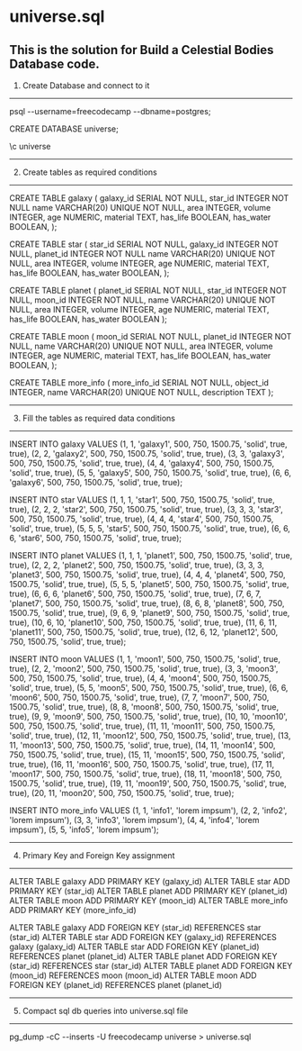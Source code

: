 # universe.sql
This is the solution for Build a Celestial Bodies Database code.
------------------------------------------------------------
1. Create Database and connect to it
------------------------------------------------------------
psql --username=freecodecamp --dbname=postgres;

CREATE DATABASE universe;

\c universe

------------------------------------------------------------
2. Create tables as required conditions
------------------------------------------------------------
CREATE TABLE galaxy (
    galaxy_id SERIAL NOT NULL,
    star_id INTEGER  NOT NULL
    name VARCHAR(20) UNIQUE NOT NULL,
    area INTEGER,
    volume INTEGER,
    age NUMERIC,
    material TEXT,
    has_life BOOLEAN,
    has_water BOOLEAN,
);

CREATE TABLE star (
    star_id SERIAL NOT NULL,
    galaxy_id INTEGER NOT NULL,
    planet_id INTEGER NOT NULL
    name VARCHAR(20) UNIQUE NOT NULL,
    area INTEGER,
    volume INTEGER,
    age NUMERIC,
    material TEXT,
    has_life BOOLEAN,
    has_water BOOLEAN,
);

CREATE TABLE planet (
    planet_id SERIAL NOT NULL,
    star_id INTEGER  NOT NULL,
    moon_id INTEGER  NOT NULL,
    name VARCHAR(20) UNIQUE NOT NULL,
    area INTEGER,
    volume INTEGER,
    age NUMERIC,
    material TEXT,
    has_life BOOLEAN,
    has_water BOOLEAN
);

CREATE TABLE moon (
    moon_id SERIAL NOT NULL,
    planet_id INTEGER NOT NULL,
    name VARCHAR(20) UNIQUE NOT NULL,
    area INTEGER,
    volume INTEGER,
    age NUMERIC,
    material TEXT,
    has_life BOOLEAN,
    has_water BOOLEAN,
);

CREATE TABLE more_info (
    more_info_id SERIAL NOT NULL,
    object_id INTEGER,
    name VARCHAR(20) UNIQUE NOT NULL,
    description TEXT
);

------------------------------------------------------------
3. Fill the tables as required data conditions
------------------------------------------------------------
INSERT INTO galaxy VALUES 
(1, 1, 'galaxy1', 500, 750, 1500.75, 'solid', true, true),
(2, 2, 'galaxy2', 500, 750, 1500.75, 'solid', true, true),
(3, 3, 'galaxy3', 500, 750, 1500.75, 'solid', true, true),
(4, 4, 'galaxy4', 500, 750, 1500.75, 'solid', true, true),
(5, 5, 'galaxy5', 500, 750, 1500.75, 'solid', true, true),
(6, 6, 'galaxy6', 500, 750, 1500.75, 'solid', true, true);

INSERT INTO star VALUES
(1, 1, 1, 'star1', 500, 750, 1500.75, 'solid', true, true),
(2, 2, 2, 'star2', 500, 750, 1500.75, 'solid', true, true),
(3, 3, 3, 'star3', 500, 750, 1500.75, 'solid', true, true),
(4, 4, 4, 'star4', 500, 750, 1500.75, 'solid', true, true),
(5, 5, 5, 'star5', 500, 750, 1500.75, 'solid', true, true),
(6, 6, 6, 'star6', 500, 750, 1500.75, 'solid', true, true);

INSERT INTO planet VALUES
(1,  1,  1, 'planet1', 500, 750, 1500.75, 'solid', true, true),
(2,  2,  2, 'planet2', 500, 750, 1500.75, 'solid', true, true),
(3,  3,  3, 'planet3', 500, 750, 1500.75, 'solid', true, true),
(4,  4,  4, 'planet4', 500, 750, 1500.75, 'solid', true, true),
(5,  5,  5, 'planet5', 500, 750, 1500.75, 'solid', true, true),
(6,  6,  6, 'planet6', 500, 750, 1500.75, 'solid', true, true),
(7,  6,  7, 'planet7', 500, 750, 1500.75, 'solid', true, true),
(8,  6,  8, 'planet8', 500, 750, 1500.75, 'solid', true, true),
(9,  6,  9, 'planet9', 500, 750, 1500.75, 'solid', true, true),
(10, 6, 10, 'planet10', 500, 750, 1500.75, 'solid', true, true),
(11, 6, 11, 'planet11', 500, 750, 1500.75, 'solid', true, true),
(12, 6, 12, 'planet12', 500, 750, 1500.75, 'solid', true, true);

INSERT INTO moon VALUES 
(1,   1, 'moon1', 500, 750, 1500.75, 'solid', true, true),
(2,   2, 'moon2', 500, 750, 1500.75, 'solid', true, true),
(3,   3, 'moon3', 500, 750, 1500.75, 'solid', true, true),
(4,   4, 'moon4', 500, 750, 1500.75, 'solid', true, true),
(5,   5, 'moon5', 500, 750, 1500.75, 'solid', true, true),
(6,   6, 'moon6', 500, 750, 1500.75, 'solid', true, true),
(7,   7, 'moon7', 500, 750, 1500.75, 'solid', true, true),
(8,   8, 'moon8', 500, 750, 1500.75, 'solid', true, true),
(9,   9, 'moon9', 500, 750, 1500.75, 'solid', true, true),
(10, 10, 'moon10', 500, 750, 1500.75, 'solid', true, true),
(11, 11, 'moon11', 500, 750, 1500.75, 'solid', true, true),
(12, 11, 'moon12', 500, 750, 1500.75, 'solid', true, true),
(13, 11, 'moon13', 500, 750, 1500.75, 'solid', true, true),
(14, 11, 'moon14', 500, 750, 1500.75, 'solid', true, true),
(15, 11, 'moon15', 500, 750, 1500.75, 'solid', true, true),
(16, 11, 'moon16', 500, 750, 1500.75, 'solid', true, true),
(17, 11, 'moon17', 500, 750, 1500.75, 'solid', true, true),
(18, 11, 'moon18', 500, 750, 1500.75, 'solid', true, true),
(19, 11, 'moon19', 500, 750, 1500.75, 'solid', true, true),
(20, 11, 'moon20', 500, 750, 1500.75, 'solid', true, true);

INSERT INTO more_info VALUES
(1, 1, 'info1', 'lorem impsum'),
(2, 2, 'info2', 'lorem impsum'),
(3, 3, 'info3', 'lorem impsum'),
(4, 4, 'info4', 'lorem impsum'),
(5, 5, 'info5', 'lorem impsum');

------------------------------------------------------------
4. Primary Key and Foreign Key assignment
------------------------------------------------------------
ALTER TABLE galaxy    ADD PRIMARY KEY (galaxy_id)
ALTER TABLE star      ADD PRIMARY KEY (star_id)
ALTER TABLE planet    ADD PRIMARY KEY (planet_id)
ALTER TABLE moon      ADD PRIMARY KEY (moon_id)
ALTER TABLE more_info ADD PRIMARY KEY (more_info_id)

ALTER TABLE galaxy ADD FOREIGN KEY (star_id)   REFERENCES star   (star_id)
ALTER TABLE star   ADD FOREIGN KEY (galaxy_id) REFERENCES galaxy (galaxy_id)
ALTER TABLE star   ADD FOREIGN KEY (planet_id) REFERENCES planet (planet_id)
ALTER TABLE planet ADD FOREIGN KEY (star_id)   REFERENCES star   (star_id)
ALTER TABLE planet ADD FOREIGN KEY (moon_id)   REFERENCES moon   (moon_id)
ALTER TABLE moon   ADD FOREIGN KEY (planet_id) REFERENCES planet (planet_id)

------------------------------------------------------------
5. Compact sql db queries into universe.sql file
------------------------------------------------------------
pg_dump -cC --inserts -U freecodecamp universe > universe.sql
